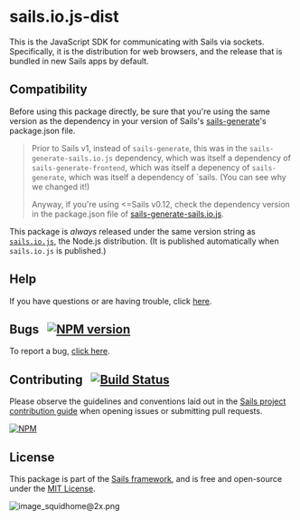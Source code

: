 # sails.io.js-dist

This is the JavaScript SDK for communicating with Sails via sockets.  Specifically, it is the distribution for web browsers, and the release that is bundled in new Sails apps by default.


## Compatibility

Before using this package directly, be sure that you're using the same version as the dependency in your version of Sails's [sails-generate](https://npmjs.com/package/sails-generate)'s package.json file.

> Prior to Sails v1, instead of `sails-generate`, this was in the `sails-generate-sails.io.js` dependency,
> which was itself a dependency of `sails-generate-frontend`, which was itself a depenency of `sails-generate`,
> which was itself a dependency of `sails.  (You can see why we changed it!)
>
> Anyway, if you're using <=Sails v0.12, check the dependency version in the package.json file of [sails-generate-sails.io.js](https://npmjs.com/package/sails-generate-sails.io.js).


This package is _always_ released under the same version string as [`sails.io.js`](https://npmjs.com/package/sails.io.js), the Node.js distribution.  (It is published automatically when `sails.io.js` is published.)


## Help

If you have questions or are having trouble, click [here](http://sailsjs.com/support).


## Bugs &nbsp; [![NPM version](https://badge.fury.io/js/sails.io.js-dist.svg)](http://npmjs.com/package/sails.io.js-dist)

To report a bug, [click here](http://sailsjs.com/bugs).


## Contributing &nbsp; [![Build Status](https://travis-ci.org/balderdashy/sails.io.js.svg?branch=master)](https://travis-ci.org/balderdashy/sails.io.js)

Please observe the guidelines and conventions laid out in the [Sails project contribution guide](http://sailsjs.com/documentation/contributing) when opening issues or submitting pull requests.

[![NPM](https://nodei.co/npm/sails.io.js-dist.png?downloads=true)](http://npmjs.com/package/sails.io.js-dist)


## License

This package is part of the [Sails framework](http://sailsjs.com), and is free and open-source under the [MIT License](http://sailsjs.com/license).


![image_squidhome@2x.png](http://i.imgur.com/RIvu9.png)
